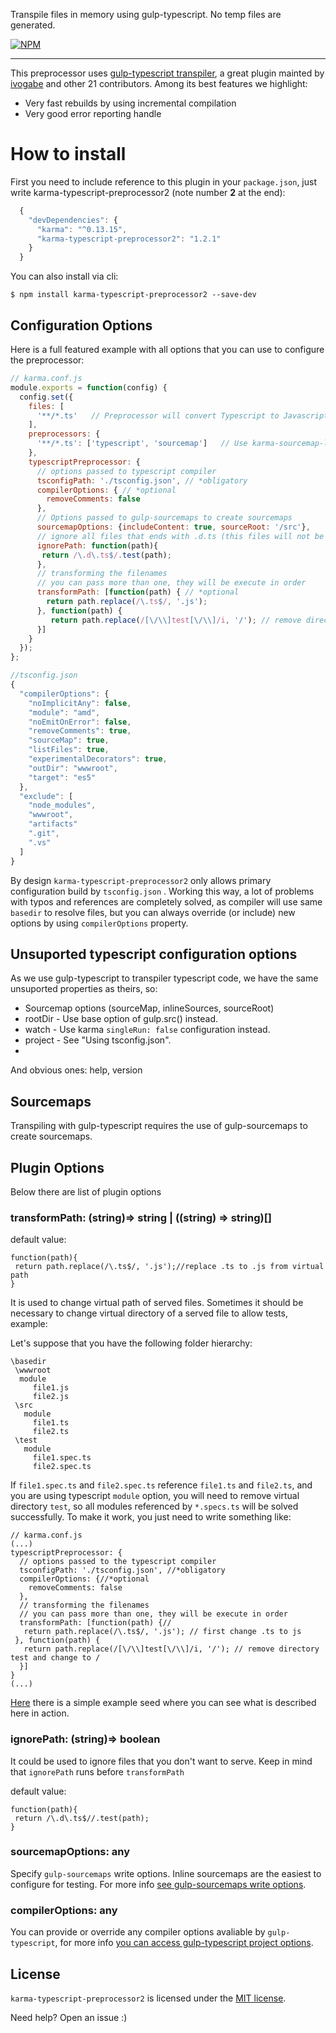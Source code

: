 
Transpile files in memory using gulp-typescript. No temp files are generated.

[![NPM](https://nodei.co/npm/karma-typescript-preprocessor2.png?downloads=true&downloadRank=true)](https://nodei.co/npm/karma-typescript-preprocessor2/)

---

This preprocessor uses [gulp-typescript transpiler](https://www.npmjs.com/package/gulp-typescript), a great plugin mainted by [ivogabe](https://github.com/ivogabe) and other 21 contributors. Among its best features we highlight:

 - Very fast rebuilds by using incremental compilation
 - Very good error reporting handle



# How to install

First you need to include reference to this plugin in your `package.json`, just write karma-typescript-preprocessor2 (note number **2** at the end):

```JavaScript
  {
    "devDependencies": {
      "karma": "^0.13.15",
      "karma-typescript-preprocessor2": "1.2.1"
    }
  }
```
You can also install via cli:

`$ npm install karma-typescript-preprocessor2 --save-dev`

## Configuration Options

Here is a full featured example with all options that you can use to configure the preprocessor:


```javascript
// karma.conf.js 
module.exports = function(config) {
  config.set({
    files: [
      '**/*.ts'   // Preprocessor will convert Typescript to Javascript
    ],
    preprocessors: {
      '**/*.ts': ['typescript', 'sourcemap']   // Use karma-sourcemap-loader
    },
    typescriptPreprocessor: {
      // options passed to typescript compiler 
      tsconfigPath: './tsconfig.json', // *obligatory
      compilerOptions: { // *optional
        removeComments: false
      },
      // Options passed to gulp-sourcemaps to create sourcemaps
      sourcemapOptions: {includeContent: true, sourceRoot: '/src'},
      // ignore all files that ends with .d.ts (this files will not be served)
      ignorePath: function(path){ 
       return /\.d\.ts$/.test(path);
      },
      // transforming the filenames 
      // you can pass more than one, they will be execute in order
      transformPath: [function(path) { // *optional
        return path.replace(/\.ts$/, '.js');
      }, function(path) {
         return path.replace(/[\/\\]test[\/\\]/i, '/'); // remove directory test and change to /
      }]
    }
  });
};
```

```javascript
//tsconfig.json
{
  "compilerOptions": {
    "noImplicitAny": false,
    "module": "amd",
    "noEmitOnError": false,
    "removeComments": true,
    "sourceMap": true,
    "listFiles": true,
    "experimentalDecorators": true,
    "outDir": "wwwroot",
    "target": "es5"
  },
  "exclude": [
    "node_modules",
    "wwwroot",
    "artifacts"
    ".git",
    ".vs"
  ]
}
```

By design ``karma-typescript-preprocessor2`` only allows primary configuration build by ``tsconfig.json`` . Working this way, a lot of problems with typos and references are completely solved, as compiler will use same ``basedir`` to resolve files, but you can always override (or include) new options by using ``compilerOptions`` property.

## Unsuported typescript configuration options
As we use gulp-typescript to transpiler typescript code, we have the same unsuported properties as theirs, so:

 - Sourcemap options (sourceMap, inlineSources, sourceRoot)
 - rootDir - Use base option of gulp.src() instead.
 - watch - Use karma ``singleRun: false`` configuration instead.
 - project - See "Using tsconfig.json".
 - 
And obvious ones: help, version

## Sourcemaps
Transpiling with gulp-typescript requires the use of gulp-sourcemaps to create sourcemaps.

## Plugin Options

Below there are list of plugin options

### transformPath:  (string)=> string |  ((string) => string)[]

default value:
```
function(path){
 return path.replace(/\.ts$/, '.js');//replace .ts to .js from virtual path
}

```

It is used to change virtual path of served files. Sometimes it should be necessary to change virtual directory of a served file to allow tests, example:

Let's suppose that you have the following folder hierarchy:

```
\basedir
 \wwwroot
  module
     file1.js
     file2.js
 \src
   module
     file1.ts
     file2.ts
 \test
   module
     file1.spec.ts
     file2.spec.ts
```

If ``file1.spec.ts`` and ``file2.spec.ts`` reference ``file1.ts`` and ``file2.ts``, and you are using typescript ``module`` option, you will need to remove virtual directory ``test``, so all modules referenced by ``*.specs.ts`` will be solved successfully. To make it work, you just need to write something like:

```
// karma.conf.js 
(...)
typescriptPreprocessor: {
  // options passed to the typescript compiler 
  tsconfigPath: './tsconfig.json', //*obligatory
  compilerOptions: {//*optional
    removeComments: false
  },
  // transforming the filenames 
  // you can pass more than one, they will be execute in order
  transformPath: [function(path) {//
   return path.replace(/\.ts$/, '.js'); // first change .ts to js
 }, function(path) {
   return path.replace(/[\/\\]test[\/\\]/i, '/'); // remove directory test and change to /
  }]
}
(...)
```

[Here](https://github.com/klaygomes/angular-typescript-jasmine-seed) there is a simple example seed where you can see what is described here in action. 

### ignorePath: (string)=> boolean

It could be used to ignore files that you don't want to serve. Keep in mind that  ``ignorePath`` runs before ``transformPath``

default value:
```
function(path){
 return /\.d\.ts$//.test(path);
}

```

### sourcemapOptions: any

Specify ``gulp-sourcemaps`` write options. Inline sourcemaps are the easiest to configure for testing. For more info [see gulp-sourcemaps write options](https://www.npmjs.com/package/gulp-sourcemaps).

### compilerOptions: any

You can provide or override any compiler options avaliable by ``gulp-typescript``, for more info [you can access gulp-typescript project options](https://github.com/ivogabe/gulp-typescript#options).

## License

``karma-typescript-preprocessor2`` is licensed under the [MIT license](https://github.com/klaygomes/karma-typescript-preprocessor2/blob/master/LICENSE).


Need help? Open an issue :)







